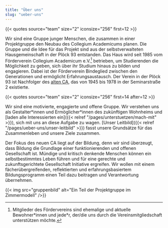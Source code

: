 ```yaml
---
title: "Über uns"
slug: "ueber-uns"
---
```


{{< quotes source="team" size="2" iconsize="256" first=12 >}}

Wir sind eine Gruppe junger Menschen, die zusammen in einer Projektgruppe
den Neubau des Collegium Academicums planen. Die Gruppe und die Idee für das Projekt sind
aus der selbstverwalteten Hausgemeinschaft in der Plöck 93 entstanden. Das Haus wird
seit 1985 vom Förderverein Collegium Academicum e.V.[^1] betrieben, um
Studierenden die Möglichkeit zu geben, sich über ihr Studium hinaus zu
bilden und engagieren. Dabei ist der Förderverein Bindeglied zwischen den
Generationen und ermöglicht Erfahrungsaustausch. Der Verein in der Plöck 93 ist Nachfolger des [alten CA](/geschichte), das von 1945 bis 1978 in der Seminarstraße 2 existierte.

{{< quotes source="team" size="2" iconsize="256" first=14 after=12 >}}

Wir sind eine motivierte, engagierte und offene Gruppe. Wir verstehen uns als Gestalter\*innen und Ermöglicher\*innen
des zukünftigen Wohnheims und [laden alle Interessierten ein]({{< relref "/pages/unterstuetzen/mach-mit" >}}), sich mit uns an diese Aufgabe zu wagen. [Unser Leitbild]({{< relref "/pages/ueber-uns/unser-leitbild" >}}) fasst unsere Grundsätze für das Zusammenleben und unsere Ziele zusammen.

Der Fokus des neuen CA liegt auf der Bildung, denn wir sind überzeugt,
dass Bildung die Grundlage einer funktionierenden und offenen
Gesellschaft ist. Mündige und kritisch denkende Menschen können ein
selbstbestimmtes Leben führen und für eine gerechte und
zukunftsgerichtete Gesellschaft Initiative ergreifen. Wir wollen mit
einem fächerübergreifenden, reflektierten und erfahrungsbasiertem
Bildungsprogramm einen Teil dazu beitragen und Verantwortung
übernehmen.

{{< img src="gruppenbild" alt="Ein Teil der Projektgruppe im Zimmermodell" />}}

[^1]: Mitglieder des Fördervereins sind ehemalige und aktuelle Bewohner\*innen und jede\*r, der/die uns durch die Vereinsmitgliedschaft unterstützen möchte.
